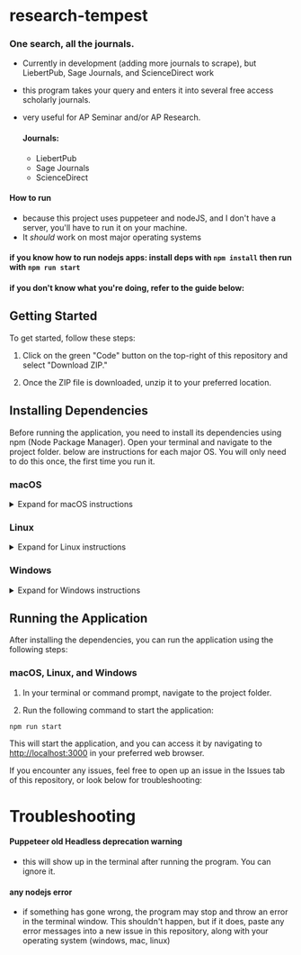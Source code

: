 # research-tempest
### One search, all the journals.
- Currently in development (adding more journals to scrape), but LiebertPub, Sage Journals, and ScienceDirect work
- this program takes your query and enters it into several free access scholarly journals.
- very useful for AP Seminar and/or AP Research.


  #### Journals:
  - LiebertPub
  - Sage Journals
  - ScienceDirect
    
#### How to run
- because this project uses puppeteer and nodeJS, and I don't have a server, you'll have to run it on your machine.
- It *should* work on most major operating systems

#### if you know how to run nodejs apps: install deps with `npm install` then run with `npm run start`
#### if you don't know what you're doing, refer to the guide below:

## Getting Started

To get started, follow these steps:

1. Click on the green "Code" button on the top-right of this repository and select "Download ZIP."

2. Once the ZIP file is downloaded, unzip it to your preferred location.

## Installing Dependencies

Before running the application, you need to install its dependencies using npm (Node Package Manager). Open your terminal and navigate to the project folder. below are instructions for each major OS. You will only need to do this once, the first time you run it.

### macOS

<details>
<summary>Expand for macOS instructions</summary>

1. Open Terminal.

2. Navigate to the project folder using the `cd` command, e.g., `cd path/to/your/project`.

3. Run the following command to install dependencies:
```
npm install
```
</details>

### Linux

<details>
<summary>Expand for Linux instructions</summary>

1. Open your terminal.

2. Navigate to the project folder using the `cd` command, e.g., `cd path/to/your/project`.

3. Run the following command to install dependencies:
```
npm install
```
</details>

### Windows

<details>
<summary>Expand for Windows instructions</summary>

1. Open Command Prompt or PowerShell.

2. Navigate to the project folder using the `cd` command, e.g., `cd path\to\your\project`.

3. Run the following command to install dependencies:
```
npm install
```
</details>

## Running the Application

After installing the dependencies, you can run the application using the following steps:

### macOS, Linux, and Windows

1. In your terminal or command prompt, navigate to the project folder.

2. Run the following command to start the application:
```
npm run start
```

This will start the application, and you can access it by navigating to [http://localhost:3000](http://localhost:3000) in your preferred web browser.

If you encounter any issues, feel free to open up an issue in the Issues tab of this repository, or look below for troubleshooting:

# Troubleshooting
#### Puppeteer old Headless deprecation warning
- this will show up in the terminal after running the program. You can ignore it.
#### any nodejs error
- if something has gone wrong, the program may stop and throw an error in the terminal window. This shouldn't happen, but if it does, paste any error messages into a new issue in this repository, along with your operating system (windows, mac, linux)
